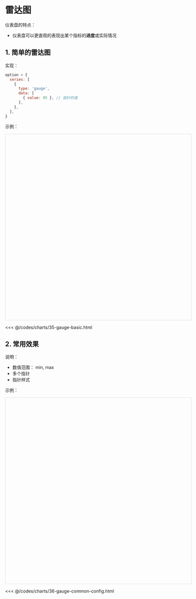 # 雷达图

仪表盘的特点：

* 仪表盘可以更直观的表现出某个指标的**进度**或实际情况

## 1. 简单的雷达图

实现：

```javascript
option = {
  series: [
    {
      type: 'gauge',
      data: [
        { value: 95 }, // 指针的值
      ],
    },
  ],
}
```

示例：

<div id="box_35-gauge-basic" style="width: 600px; height: 600px; border: solid 1px #ddd;"></div>
<script type="module">
  echarts.init(document.querySelector('#box_35-gauge-basic')).setOption({
    series: [
      {
        type: 'gauge',
        data: [
          { value: 95 },
        ],
      },
    ],
  });
</script>

<<< @/codes/charts/35-gauge-basic.html

## 2. 常用效果

说明：

* 数值范围： min, max
* 多个指针
* 指针样式

示例：

<div id="box_36-gauge-common-config" style="width: 600px; height: 600px; border: solid 1px #ddd;"></div>
<script type="module">
  echarts.init(document.querySelector('#box_36-gauge-common-config')).setOption({
    series: [
      {
        type: 'gauge',
        data: [
          { value: 95 },
        ],
        min: 80,
        max: 160,
      },
    ],
  });
</script>

<<< @/codes/charts/36-gauge-common-config.html



